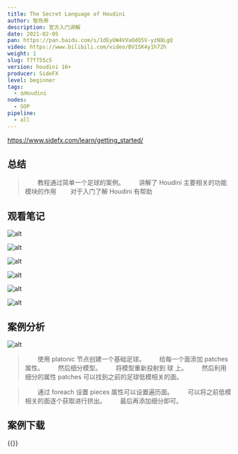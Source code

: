 ```yaml
---
title: The Secret Language of Houdini 
author: 智伤帝
description: 官方入门讲解
date: 2021-02-05
pan: https://pan.baidu.com/s/1dEyUW4VVaOdQ5V-yzN8LgQ
video: https://www.bilibili.com/video/BV1SK4y1h72h
weight: 1
slug: f7f755c5
version: houdini 16+
producer: SideFX
level: beginner
tags: 
  - ࠁHoudini
nodes:
  - SOP
pipeline:
  - all
---
```


https://www.sidefx.com/learn/getting_started/

## 总结

> &emsp;&emsp;教程通过简单一个足球的案例。
> &emsp;&emsp;讲解了 Houdini 主要相关的功能模块的作用
> &emsp;&emsp;对于入门了解 Houdini 有帮助

## 观看笔记

![alt](https://cdn.jsdelivr.net/gh/FXTD-ODYSSEY/HoudiniWiki@gh-pages/posts/f7f755c5/01.png)


![alt](https://cdn.jsdelivr.net/gh/FXTD-ODYSSEY/HoudiniWiki@gh-pages/posts/f7f755c5/02.png)


![alt](https://cdn.jsdelivr.net/gh/FXTD-ODYSSEY/HoudiniWiki@gh-pages/posts/f7f755c5/03.png)

![alt](https://cdn.jsdelivr.net/gh/FXTD-ODYSSEY/HoudiniWiki@gh-pages/posts/f7f755c5/04.png)

![alt](https://cdn.jsdelivr.net/gh/FXTD-ODYSSEY/HoudiniWiki@gh-pages/posts/f7f755c5/05.png)

![alt](https://cdn.jsdelivr.net/gh/FXTD-ODYSSEY/HoudiniWiki@gh-pages/posts/f7f755c5/06.png)

## 案例分析

![alt](https://cdn.jsdelivr.net/gh/FXTD-ODYSSEY/HoudiniWiki@gh-pages/posts/f7f755c5/07.png)

> &emsp;&emsp;使用 platonic 节点创建一个基础足球。
> &emsp;&emsp;给每一个面添加 patches 属性。
> &emsp;&emsp;然后细分模型。
> &emsp;&emsp;将模型重新投射到 球 上。
> &emsp;&emsp;然后利用细分的属性 patches 可以找到之前的足球低模相关的面。

> &emsp;&emsp;通过 foreach 设置 pieces 属性可以设置遍历面。
> &emsp;&emsp;可以将之前低模相关的面逐个获取进行挤出。
> &emsp;&emsp;最后再添加细分即可。


## 案例下载

{{<attachments pattern=".*.hip">}}
